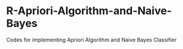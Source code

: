 # R-Apriori-Algorithm-and-Naive-Bayes
Codes for implementing Apriori Algorithm and Naive Bayes Classifier
